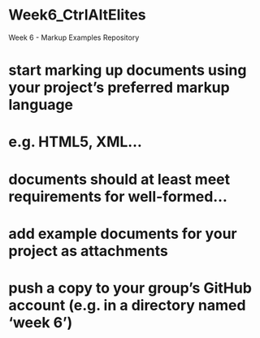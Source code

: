 # Week6_CtrlAltElites
Week 6 - Markup Examples Repository
# start marking up documents using your project’s preferred markup language
# e.g. HTML5, XML…
# documents should at least meet requirements for well-formed…
# add example documents for your project as attachments
# push a copy to your group’s GitHub account (e.g. in a directory  named ‘week 6’)
